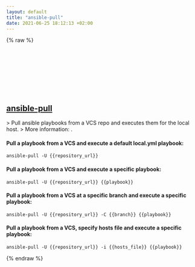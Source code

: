 ```yaml
---
layout: default
title: "ansible-pull"
date: 2021-06-25 18:12:13 +02:00
---
```

{% raw %}
<h2 id="ansible-pull">
  <a href="/en/common/ansible-pull.html">ansible-pull</a> <a href="#ansible-pull"><svg class="icon">
    <use href="/assets/images/unicode_sprite.svg#link" />
  </svg></a>
</h2>
> Pull ansible playbooks from a VCS repo and executes them for the local host.
> More information: <https://docs.ansible.com/ansible/latest/cli/ansible-pull.html>.

#### Pull a playbook from a VCS and execute a default local.yml playbook:
```shell
ansible-pull -U {{repository_url}}
```
#### Pull a playbook from a VCS and execute a specific playbook:
```shell
ansible-pull -U {{repository_url}} {{playbook}}
```
#### Pull a playbook from a VCS at a specific branch and execute a specific playbook:
```shell
ansible-pull -U {{repository_url}} -C {{branch}} {{playbook}}
```
#### Pull a playbook from a VCS, specify hosts file and execute a specific playbook:
```shell
ansible-pull -U {{repository_url}} -i {{hosts_file}} {{playbook}}
```
{% endraw %}